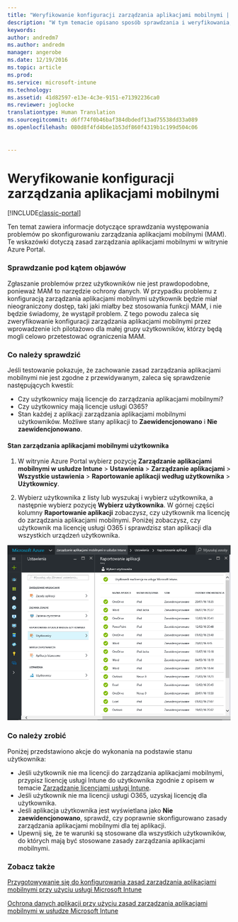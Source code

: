 ```yaml
---
title: "Weryfikowanie konfiguracji zarządzania aplikacjami mobilnymi | Dokumentacja firmy Microsoft"
description: "W tym temacie opisano sposób sprawdzania i weryfikowania, czy zasady zarządzania aplikacjami mobilnymi są poprawnie skonfigurowane i działają zgodnie z oczekiwaniami."
keywords: 
author: andredm7
ms.author: andredm
manager: angerobe
ms.date: 12/19/2016
ms.topic: article
ms.prod: 
ms.service: microsoft-intune
ms.technology: 
ms.assetid: 41d82597-e13e-4c3e-9151-e71392236ca0
ms.reviewer: joglocke
translationtype: Human Translation
ms.sourcegitcommit: d6ff74f0b46baf384dbdedf13ad75538dd33a089
ms.openlocfilehash: 080d8f4fd4b6e1b53df860f4319b1c199d504c06


---
```


# <a name="validating-your-mobile-application-management-setup"></a>Weryfikowanie konfiguracji zarządzania aplikacjami mobilnymi

[!INCLUDE[classic-portal](../includes/classic-portal.md)]

Ten temat zawiera informacje dotyczące sprawdzania występowania problemów po skonfigurowaniu zarządzania aplikacjami mobilnymi (MAM). Te wskazówki dotyczą zasad zarządzania aplikacjami mobilnymi w witrynie Azure Portal.

### <a name="checking-for-symptoms"></a>Sprawdzanie pod kątem objawów
Zgłaszanie problemów przez użytkowników nie jest prawdopodobne, ponieważ MAM to narzędzie ochrony danych. W przypadku problemu z konfiguracją zarządzania aplikacjami mobilnymi użytkownik będzie miał nieograniczony dostęp, taki jaki miałby bez stosowania funkcji MAM, i nie będzie świadomy, że wystąpił problem. Z tego powodu zaleca się zweryfikowanie konfiguracji zarządzania aplikacjami mobilnymi przez wprowadzenie ich pilotażowo dla małej grupy użytkowników, którzy będą mogli celowo przetestować ograniczenia MAM.


### <a name="what-to-check"></a>Co należy sprawdzić

Jeśli testowanie pokazuje, że zachowanie zasad zarządzania aplikacjami mobilnymi nie jest zgodne z przewidywanym, zaleca się sprawdzenie następujących kwestii:

- Czy użytkownicy mają licencje do zarządzania aplikacjami mobilnymi?
- Czy użytkownicy mają licencje usługi O365?
- Stan każdej z aplikacji zarządzania aplikacjami mobilnymi użytkowników. Możliwe stany aplikacji to **Zaewidencjonowano** i **Nie zaewidencjonowano**.

#### <a name="user-mam-status"></a>Stan zarządzania aplikacjami mobilnymi użytkownika
1. W witrynie Azure Portal wybierz pozycję **Zarządzanie aplikacjami mobilnymi w usłudze Intune** > **Ustawienia** > **Zarządzanie aplikacjami** > **Wszystkie ustawienia** > **Raportowanie aplikacji według użytkownika** > **Użytkownicy**.

2. Wybierz użytkownika z listy lub wyszukaj i wybierz użytkownika, a następnie wybierz pozycję **Wybierz użytkownika**. W górnej części kolumny **Raportowanie aplikacji** zobaczysz, czy użytkownik ma licencję do zarządzania aplikacjami mobilnymi. Poniżej zobaczysz, czy użytkownik ma licencję usługi O365 i sprawdzisz stan aplikacji dla wszystkich urządzeń użytkownika.

![Stan aplikacji dla zarządzania aplikacjami mobilnymi](..\media\ts-mam-user-apps.png)

### <a name="what-to-do"></a>Co należy zrobić
Poniżej przedstawiono akcje do wykonania na podstawie stanu użytkownika:

- Jeśli użytkownik nie ma licencji do zarządzania aplikacjami mobilnymi, przypisz licencję usługi Intune do użytkownika zgodnie z opisem w temacie [Zarządzanie licencjami usługi Intune](..\get-started\start-with-a-paid-subscription-to-microsoft-intune.md).
- Jeśli użytkownik nie ma licencji usługi O365, uzyskaj licencję dla użytkownika.
- Jeśli aplikacja użytkownika jest wyświetlana jako **Nie zaewidencjonowano**, sprawdź, czy poprawnie skonfigurowano zasady zarządzania aplikacjami mobilnymi dla tej aplikacji.
- Upewnij się, że te warunki są stosowane dla wszystkich użytkowników, do których mają być stosowane zasady zarządzania aplikacjami mobilnymi.

### <a name="see-also"></a>Zobacz także
[Przygotowywanie się do konfigurowania zasad zarządzania aplikacjami mobilnymi przy użyciu usługi Microsoft Intune](..\deploy-use\get-ready-to-configure-mobile-app-management-policies-with-microsoft-intune.md)

[Ochrona danych aplikacji przy użyciu zasad zarządzania aplikacjami mobilnymi w usłudze Microsoft Intune](..\deploy-use\protect-app-data-using-mobile-app-management-policies-with-microsoft-intune.md)



<!--HONumber=Dec16_HO2-->



